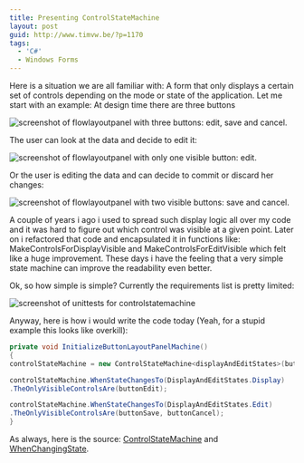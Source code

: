```yaml
---
title: Presenting ControlStateMachine
layout: post
guid: http://www.timvw.be/?p=1170
tags:
  - 'C#'
  - Windows Forms
---
```

Here is a situation we are all familiar with: A form that only displays a certain set of controls depending on the mode or state of the application. Let me start with an example: At design time there are three buttons

![screenshot of flowlayoutpanel with three buttons: edit, save and cancel.](http://www.timvw.be/wp-content/images/controlstatemachine.design.png)

The user can look at the data and decide to edit it:

![screenshot of flowlayoutpanel with only one visible button: edit.](http://www.timvw.be/wp-content/images/controlstatemachine.display.png)

Or the user is editing the data and can decide to commit or discard her changes:

![screenshot of flowlayoutpanel with two visible buttons: save and cancel.](http://www.timvw.be/wp-content/images/controlstatemachine.edit.png)

A couple of years i ago i used to spread such display logic all over my code and it was hard to figure out which control was visible at a given point. Later on i refactored that code and encapsulated it in functions like: MakeControlsForDisplayVisible and MakeControlsForEditVisible which felt like a huge improvement. These days i have the feeling that a very simple state machine can improve the readability even better.

Ok, so how simple is simple? Currently the requirements list is pretty limited:

![screenshot of unittests for controlstatemachine](http://www.timvw.be/wp-content/images/controlstatemachine.specs.png)

Anyway, here is how i would write the code today (Yeah, for a stupid example this looks like overkill):

```csharp
private void InitializeButtonLayoutPanelMachine()
{
controlStateMachine = new ControlStateMachine<displayAndEditStates>(buttonLayoutPanel);

controlStateMachine.WhenStateChangesTo(DisplayAndEditStates.Display)
.TheOnlyVisibleControlsAre(buttonEdit);

controlStateMachine.WhenStateChangesTo(DisplayAndEditStates.Edit)
.TheOnlyVisibleControlsAre(buttonSave, buttonCancel);
}
```

As always, here is the source: [ControlStateMachine](http://www.timvw.be/wp-content/code/csharp/ControlStateMachine.cs.txt) and [WhenChangingState](http://www.timvw.be/wp-content/code/csharp/WhenChangingState.cs.txt).
